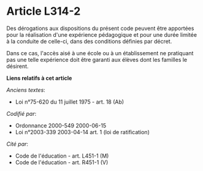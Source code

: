 # Article L314-2

Des dérogations aux dispositions du présent code peuvent être apportées pour la réalisation d'une expérience pédagogique et
pour une durée limitée à la conduite de celle-ci, dans des conditions définies par décret.

Dans ce cas, l'accès aisé à une école ou à un établissement ne pratiquant pas une telle expérience doit être garanti aux
élèves dont les familles le désirent.

**Liens relatifs à cet article**

_Anciens textes_:

  - Loi n°75-620 du 11 juillet 1975 - art. 18 (Ab)

_Codifié par_:

  - Ordonnance 2000-549 2000-06-15
  - Loi n°2003-339 2003-04-14 art. 1 (loi de ratification)

_Cité par_:

  - Code de l'éducation - art. L451-1 (M)
  - Code de l'éducation - art. R451-1 (V)

